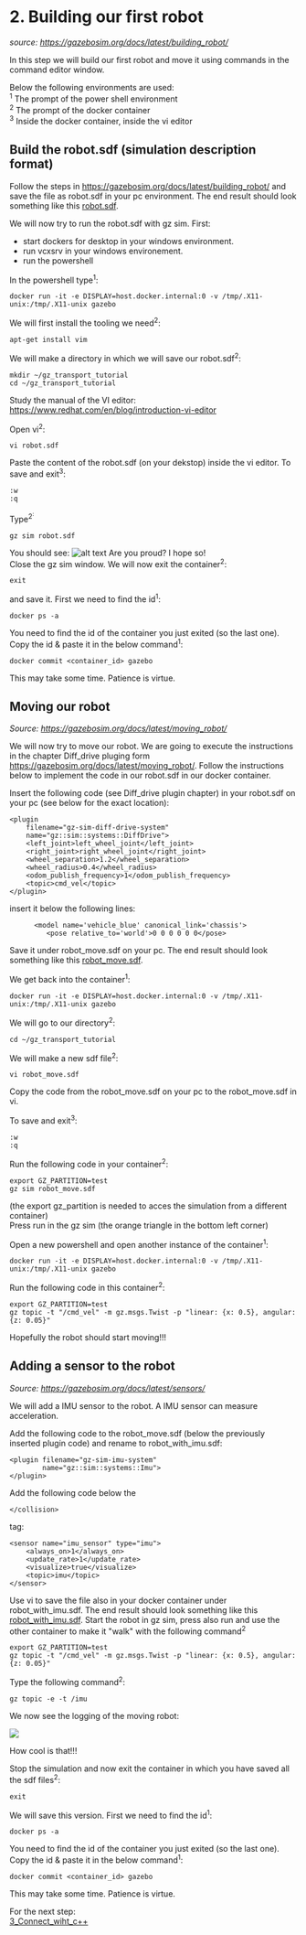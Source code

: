 # 2. Building our first robot
*source: https://gazebosim.org/docs/latest/building_robot/*

In this step we will build our first robot and move it using commands in the command editor window. 

Below the following environments are used:<br>
<sup>1</sup> The prompt of the power shell environment<br>
<sup>2</sup> The prompt of the docker container<br>
<sup>3</sup> Inside the docker container, inside the vi editor

## Build the robot.sdf (simulation description format) 
Follow the steps in https://gazebosim.org/docs/latest/building_robot/ and save the file as robot.sdf in your pc environment. The end result should look something like this [robot.sdf](./robot.sdf). 


We will now try to run the robot.sdf with gz sim. First:
- start dockers for desktop in your windows environment.
- run vcxsrv in your windows environement.
- run the powershell

In the powershell type<sup>1</sup>:
~~~ 
docker run -it -e DISPLAY=host.docker.internal:0 -v /tmp/.X11-unix:/tmp/.X11-unix gazebo
~~~

We will first install the tooling we need<sup>2</sup>:
~~~
apt-get install vim
~~~


We will make a directory in which we will save our robot.sdf<sup>2</sup>:
~~~
mkdir ~/gz_transport_tutorial
cd ~/gz_transport_tutorial
~~~

Study the manual of the VI editor: 
https://www.redhat.com/en/blog/introduction-vi-editor

Open vi<sup>2</sup>:
~~~
vi robot.sdf
~~~

Paste the content of the robot.sdf (on your dekstop) inside the vi editor.
To save and exit<sup>3</sup>:
~~~
:w
:q 
~~~

Type<sup>2<sup>:
~~~
gz sim robot.sdf
~~~
You should see:
![alt text](images/image-3.png)
Are you proud? I hope so!  
Close the gz sim window.
We will now exit the container<sup>2</sup>:
~~~
exit
~~~
and save it. First we need to  find the id<sup>1</sup>:
~~~
docker ps -a
~~~
You need to find the id of the container you just exited (so the last one).<br>
Copy the id & paste it in the below command<sup>1</sup>:
~~~
docker commit <container_id> gazebo
~~~
This may take some time. Patience is virtue.

## Moving our robot
*Source: https://gazebosim.org/docs/latest/moving_robot/*

We will now try to move our robot. We are going to execute the instructions in the chapter Diff_drive pluging form https://gazebosim.org/docs/latest/moving_robot/. Follow the instructions below to implement the code in our robot.sdf in our docker container.

Insert the following code (see Diff_drive plugin chapter) in your robot.sdf on your pc (see below for the exact location):
~~~
<plugin
    filename="gz-sim-diff-drive-system"
    name="gz::sim::systems::DiffDrive">
    <left_joint>left_wheel_joint</left_joint>
    <right_joint>right_wheel_joint</right_joint>
    <wheel_separation>1.2</wheel_separation>
    <wheel_radius>0.4</wheel_radius>
    <odom_publish_frequency>1</odom_publish_frequency>
    <topic>cmd_vel</topic>
</plugin>
~~~

insert it below the following lines:
~~~
      <model name='vehicle_blue' canonical_link='chassis'>
         <pose relative_to='world'>0 0 0 0 0 0</pose>
~~~

Save it under robot_move.sdf on your pc. The end result should look something like this [robot_move.sdf](./robot_move.sdf). 

We get back into the container<sup>1</sup>:
~~~ 
docker run -it -e DISPLAY=host.docker.internal:0 -v /tmp/.X11-unix:/tmp/.X11-unix gazebo
~~~

We will go to our directory<sup>2</sup>:
~~~
cd ~/gz_transport_tutorial
~~~

We will make a new sdf file<sup>2</sup>:
~~~
vi robot_move.sdf
~~~ 
Copy the code from the robot_move.sdf on your pc to the robot_move.sdf in vi. 

To save and exit<sup>3</sup>:
~~~
:w
:q 
~~~

Run the following code in your container<sup>2</sup>:
~~~
export GZ_PARTITION=test
gz sim robot_move.sdf
~~~
(the export gz_partition is needed to acces the simulation from a different container)   
Press run in the gz sim (the orange triangle in the bottom left corner)

Open a new powershell and open another instance of the container<sup>1</sup>:
~~~ 
docker run -it -e DISPLAY=host.docker.internal:0 -v /tmp/.X11-unix:/tmp/.X11-unix gazebo
~~~

Run the following code in this container<sup>2</sup>:
~~~
export GZ_PARTITION=test
gz topic -t "/cmd_vel" -m gz.msgs.Twist -p "linear: {x: 0.5}, angular: {z: 0.05}"
~~~
Hopefully the robot should start moving!!!

## Adding a sensor to the robot
*Source: https://gazebosim.org/docs/latest/sensors/*

We will add a IMU sensor to the robot. A IMU sensor can measure acceleration.  

Add the following code to the robot_move.sdf (below the previously inserted plugin code) and rename to robot_with_imu.sdf: 
~~~
<plugin filename="gz-sim-imu-system"
        name="gz::sim::systems::Imu">
</plugin>
~~~

Add the following code below the
~~~
</collision>
~~~
tag:
~~~
<sensor name="imu_sensor" type="imu">
    <always_on>1</always_on>
    <update_rate>1</update_rate>
    <visualize>true</visualize>
    <topic>imu</topic>
</sensor>
~~~

Use vi to save the file also in your docker container under robot_with_imu.sdf.
The end result should look something like this [robot_with_imu.sdf](./robot_with_imu.sdf). 
Start the robot in gz sim, press also run and use the other container to make it "walk" with the following command<sup>2</sup>
~~~
export GZ_PARTITION=test
gz topic -t "/cmd_vel" -m gz.msgs.Twist -p "linear: {x: 0.5}, angular: {z: 0.05}"
~~~

Type the following command<sup>2</sup>:
~~~
gz topic -e -t /imu
~~~
We now see the logging of the moving robot:

![](images/image-2.png)

How cool is that!!!

Stop the simulation and now exit the container in which you have saved all the sdf files<sup>2</sup>:
~~~
exit
~~~
We will save this version. First we need to  find the id<sup>1</sup>:
~~~
docker ps -a
~~~
You need to find the id of the container you just exited (so the last one).<br>
Copy the id & paste it in the below command<sup>1</sup>:
~~~
docker commit <container_id> gazebo
~~~
This may take some time. Patience is virtue.

For the next step:  
[3_Connect_wiht_c++](./3_Connect_with_c.md)




